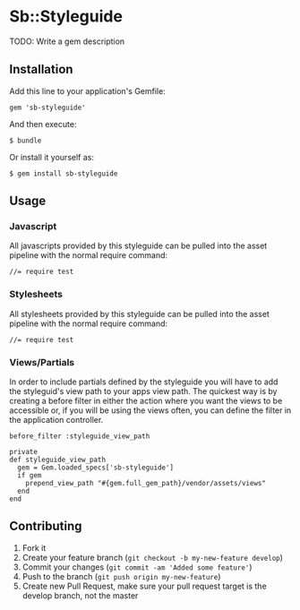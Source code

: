 # Sb::Styleguide

TODO: Write a gem description

## Installation

Add this line to your application's Gemfile:

    gem 'sb-styleguide'

And then execute:

    $ bundle

Or install it yourself as:

    $ gem install sb-styleguide

## Usage

### Javascript
All javascripts provided by this styleguide can be pulled into the asset pipeline
with the normal require command:

    //= require test

### Stylesheets
All stylesheets provided by this styleguide can be pulled into the asset pipeline
with the normal require command:

    //= require test

### Views/Partials
In order to include partials defined by the styleguide you will have to add the
styleguid's view path to your apps view path. The quickest way is by creating
a before filter in either the action where you want the views to be accessible
or, if you will be using the views often, you can define the filter in the
application controller.

    before_filter :styleguide_view_path

    private
    def styleguide_view_path
      gem = Gem.loaded_specs['sb-styleguide']
      if gem
        prepend_view_path "#{gem.full_gem_path}/vendor/assets/views"
      end
    end

## Contributing

1. Fork it
2. Create your feature branch (`git checkout -b my-new-feature develop`)
3. Commit your changes (`git commit -am 'Added some feature'`)
4. Push to the branch (`git push origin my-new-feature`)
5. Create new Pull Request, make sure your pull request target is the develop branch, not the master
